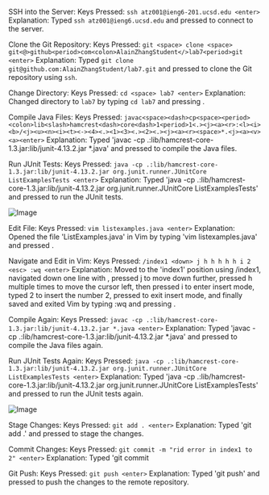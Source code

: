 SSH into the Server:
Keys Pressed: ```ssh atz001@ieng6-201.ucsd.edu <enter>```
Explanation: Typed ```ssh atz001@ieng6.ucsd.edu``` and pressed <enter> to connect to the server.

Clone the Git Repository:
Keys Pressed: ```git <space> clone <space> git<@>github<period>com<colon>AlainZhangStudent</>lab7<period>git <enter>```
Explanation: Typed ```git clone git@github.com:AlainZhangStudent/lab7.git``` and pressed <enter> to clone the Git repository using ```ssh```.

Change Directory:
Keys Pressed: ```cd <space> lab7 <enter>```
Explanation: Changed directory to ```lab7``` by typing ```cd lab7``` and pressing <enter>.

Compile Java Files:
Keys Pressed: ```javac<space><dash>cp<space><period><colon>lib<slash>hamcrest<dash>core<dash>1<period>1<.><j><a><r>:<l><i><b>/<j><u><n><i><t><-><4><.><1><3><.><2><.><j><a><r><space>*.<j><a><v><a><enter>```
Explanation: Typed 'javac -cp .:lib/hamcrest-core-1.3.jar:lib/junit-4.13.2.jar *.java' and pressed <enter> to compile the Java files.

Run JUnit Tests:
Keys Pressed: ```java -cp .:lib/hamcrest-core-1.3.jar:lib/junit-4.13.2.jar org.junit.runner.JUnitCore ListExamplesTests <enter>```
Explanation: Typed 'java -cp .:lib/hamcrest-core-1.3.jar:lib/junit-4.13.2.jar org.junit.runner.JUnitCore ListExamplesTests' and pressed <enter> to run the JUnit tests.

![Image](https://alainzhangstudent.github.io/cse-15L-wi22/labreport4/lab4s1.jpg)

Edit File:
Keys Pressed: ```vim listexamples.java <enter>```
Explanation: Opened the file 'ListExamples.java' in Vim by typing 'vim listexamples.java' and pressed <enter>.

Navigate and Edit in Vim:
Keys Pressed: ```/index1 <down> j h h h h h i 2 <esc> :wq <enter>```
Explanation: Moved to the 'index1' position using /index1, navigated down one line with <down>, pressed j to move down further, pressed h multiple times to move the cursor left, then pressed i to enter insert mode, typed 2 to insert the number 2, pressed <esc> to exit insert mode, and finally saved and exited Vim by typing :wq and pressing <enter>.

Compile Again:
Keys Pressed: ```javac -cp .:lib/hamcrest-core-1.3.jar:lib/junit-4.13.2.jar *.java <enter>```
Explanation: Typed 'javac -cp .:lib/hamcrest-core-1.3.jar:lib/junit-4.13.2.jar *.java' and pressed <enter> to compile the Java files again.

Run JUnit Tests Again:
Keys Pressed: ```java -cp .:lib/hamcrest-core-1.3.jar:lib/junit-4.13.2.jar org.junit.runner.JUnitCore ListExamplesTests <enter>```
Explanation: Typed 'java -cp .:lib/hamcrest-core-1.3.jar:lib/junit-4.13.2.jar org.junit.runner.JUnitCore ListExamplesTests' and pressed <enter> to run the JUnit tests again.

![Image](https://alainzhangstudent.github.io/cse-15L-wi22/labreport4/lab4s2.jpg)

Stage Changes:
Keys Pressed: ```git add . <enter>```
Explanation: Typed 'git add .' and pressed <enter> to stage the changes.

Commit Changes:
Keys Pressed: ```git commit -m "rid error in index1 to 2" <enter>```
Explanation: Typed 'git commit

Git Push:
Keys Pressed: ```git push <enter>```
Explanation: Typed 'git push' and pressed <enter> to push the changes to the remote repository.
